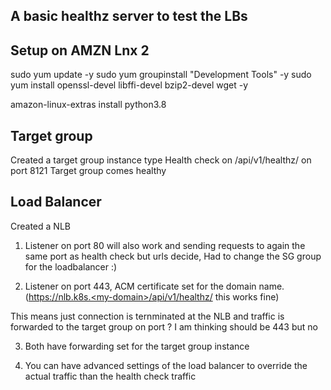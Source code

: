 ## A basic healthz server to test the LBs

## Setup on AMZN Lnx 2 

sudo yum update -y
sudo yum groupinstall "Development Tools" -y
sudo yum install openssl-devel libffi-devel bzip2-devel wget -y


amazon-linux-extras install python3.8


## Target group
Created a target group instance type
Health check on /api/v1/healthz/ on port 8121 
Target group comes healthy

## Load Balancer

Created a NLB
1. Listener on port 80 will also work and sending requests to again the same port as health check 
but urls decide,
Had to change the SG group for the loadbalancer :)

2. Listener on port 443, ACM certificate set for the domain name. (https://nlb.k8s.<my-domain>/api/v1/healthz/ this works fine)

This means just connection is ternminated at the NLB and traffic is forwarded to the 
target group on port ? I am thinking should be 443 but no 

3. Both have forwarding set for the target group instance

4. You can have advanced settings of the load balancer to override the actual traffic than the 
health check traffic
